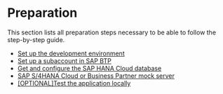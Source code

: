 # Preparation

This section lists all preparation steps necessary to be able to follow the step-by-step guide.

* [Set up the development environment](set-up-local-environment/README.md)
* [Set up a subaccount in SAP BTP](setup-btp-environment/README.md)
* [Get and configure the SAP HANA Cloud database](configure-hana/README.md)
* [SAP S/4HANA Cloud or Business Partner mock server](configure-s4/README.md)
* [[OPTIONAL]Test the application locally](test-app-locally/README.md)
